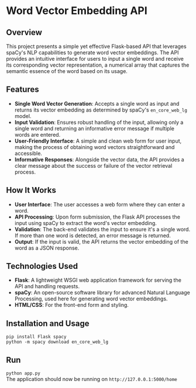 # Word Vector Embedding API

## Overview
This project presents a simple yet effective Flask-based API that leverages spaCy's NLP capabilities to generate word vector embeddings. The API provides an intuitive interface for users to input a single word and receive its corresponding vector representation, a numerical array that captures the semantic essence of the word based on its usage.

## Features
- **Single Word Vector Generation**: Accepts a single word as input and returns its vector embedding as determined by spaCy's `en_core_web_lg` model.
- **Input Validation**: Ensures robust handling of the input, allowing only a single word and returning an informative error message if multiple words are entered.
- **User-Friendly Interface**: A simple and clean web form for user input, making the process of obtaining word vectors straightforward and accessible.
- **Informative Responses**: Alongside the vector data, the API provides a clear message about the success or failure of the vector retrieval process.

## How It Works
- **User Interface**: The user accesses a web form where they can enter a word.
- **API Processing**: Upon form submission, the Flask API processes the input using spaCy to extract the word's vector embedding.
- **Validation**: The back-end validates the input to ensure it's a single word. If more than one word is detected, an error message is returned.
- **Output**: If the input is valid, the API returns the vector embedding of the word as a JSON response.

## Technologies Used
- **Flask**: A lightweight WSGI web application framework for serving the API and handling requests.
- **spaCy**: An open-source software library for advanced Natural Language Processing, used here for generating word vector embeddings.
- **HTML/CSS**: For the front-end form and styling.

## Installation and Usage
`pip install Flask spacy`  
`python -m spacy download en_core_web_lg`

## Run
`python app.py`  
The application should now be running on `http://127.0.0.1:5000/home`
